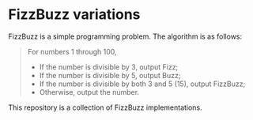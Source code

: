FizzBuzz variations
===================

FizzBuzz is a simple programming problem.  The algorithm is as follows:

> For numbers 1 through 100,
>
> * If the number is divisible by 3, output Fizz;
> * If the number is divisible by 5, output Buzz;
> * If the number is divisible by both 3 and 5 (15), output FizzBuzz;
> * Otherwise, output the number.

This repository is a collection of FizzBuzz implementations.

